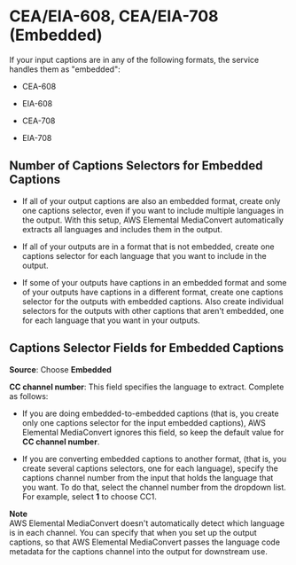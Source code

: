 # CEA/EIA\-608, CEA/EIA\-708 \(Embedded\)<a name="embedded"></a>

If your input captions are in any of the following formats, the service handles them as "embedded":

+ CEA\-608

+ EIA\-608

+ CEA\-708

+ EIA\-708

## Number of Captions Selectors for Embedded Captions<a name="embedded-how-many-caption-selectors"></a>

+ If all of your output captions are also an embedded format, create only one captions selector, even if you want to include multiple languages in the output\. With this setup, AWS Elemental MediaConvert automatically extracts all languages and includes them in the output\.

+ If all of your outputs are in a format that is not embedded, create one captions selector for each language that you want to include in the output\.

+ If some of your outputs have captions in an embedded format and some of your outputs have captions in a different format, create one captions selector for the outputs with embedded captions\. Also create individual selectors for the outputs with other captions that aren't embedded, one for each language that you want in your outputs\.

## Captions Selector Fields for Embedded Captions<a name="embedded-caption-selector-fields"></a>

**Source**: Choose **Embedded**

**CC channel number**: This field specifies the language to extract\. Complete as follows: 

+ If you are doing embedded\-to\-embedded captions \(that is, you create only one captions selector for the input embedded captions\), AWS Elemental MediaConvert ignores this field, so keep the default value for **CC channel number**\.

+ If you are converting embedded captions to another format, \(that is, you create several captions selectors, one for each language\), specify the captions channel number from the input that holds the language that you want\. To do that, select the channel number from the dropdown list\. For example, select **1** to choose CC1\.

**Note**  
AWS Elemental MediaConvert doesn't automatically detect which language is in each channel\. You can specify that when you set up the output captions, so that AWS Elemental MediaConvert passes the language code metadata for the captions channel into the output for downstream use\.